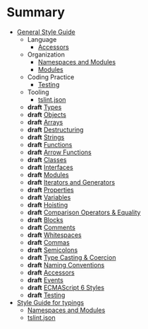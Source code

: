 # Summary
* [General Style Guide](README.md)
  * Language
    * [Accessors](style-guide/default/language/accessors.md)
  * Organization
    * [Namespaces and Modules](style-guide/default/organization/namespaces-and-modules.md)
    * [Modules](style-guide/default/organization/modules.md)
  * Coding Practice
    * [Testing](style-guide/default/coding-practice/testing.md)
  * Tooling
    * [tslint.json](style-guide/default/tooling/tslint.md)
  * **draft** [Types](style-guide/default/types.md)
  * **draft** [Objects](style-guide/default/objects.md)
  * **draft** [Arrays](style-guide/default/arrays.md)
  * **draft** [Destructuring](style-guide/default/destructuring.md)
  * **draft** [Strings](style-guide/default/strings.md)
  * **draft** [Functions](style-guide/default/functions.md)
  * **draft** [Arrow Functions](style-guide/default/arrow-functions.md)
  * **draft** [Classes](style-guide/default/classes.md)
  * **draft** [Interfaces](style-guide/default/interfaces.md)
  * **draft** [Modules](style-guide/default/modules.md)
  * **draft** [Iterators and Generators](style-guide/default/iterators-and-generators.md)
  * **draft** [Properties](style-guide/default/properties.md)
  * **draft** [Variables](style-guide/default/variables.md)
  * **draft** [Hoisting](style-guide/default/hoisting.md)
  * **draft** [Comparison Operators & Equality](style-guide/default/comparison-operators-and-equality.md)
  * **draft** [Blocks](style-guide/default/blocks.md)
  * **draft** [Comments](style-guide/default/comments.md)
  * **draft** [Whitespaces](style-guide/default/whitespaces.md)
  * **draft** [Commas](style-guide/default/commas.md)
  * **draft** [Semicolons](style-guide/default/semicolons.md)
  * **draft** [Type Casting & Coercion](style-guide/default/type-casting-and-coercion.md)
  * **draft** [Naming Conventions](style-guide/default/naming-conventions.md)
  * **draft** [Accessors](style-guide/default/accessors.md)
  * **draft** [Events](style-guide/default/events.md)
  * **draft** [ECMAScript 6 Styles](style-guide/default/es2015.md)
  * **draft** [Testing](style-guide/default/testing.md)
* [Style Guide for typings](style-guide/typings/README.md)
  * [Namespaces and Modules](style-guide/typings/namespaces-and-modules.md)
  * [tslint.json](style-guide/typings/tslint.md)
